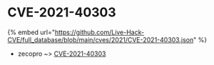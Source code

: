 # CVE-2021-40303
{% embed url="https://github.com/Live-Hack-CVE/full_database/blob/main/cves/2021/CVE-2021-40303.json" %}

* zecopro ~> [CVE-2021-40303](https://www.alice-snow.ru/2021/database/cve-2021-40303/cve-2021-40303-zecopro)